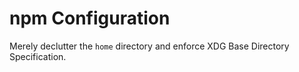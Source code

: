 # npm Configuration
Merely declutter the ``home`` directory and enforce XDG Base Directory Specification.
